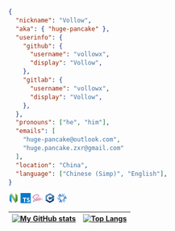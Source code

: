 ```json
{
  "nickname": "Vollow",
  "aka": { "huge-pancake" },
  "userinfo": {
    "github": {
      "username": "vollowx",
      "display": "Vollow",
    },
    "gitlab": {
      "username": "vollowx",
      "display": "Vollow",
    },
  },
  "pronouns": ["he", "him"],
  "emails": [
    "huge-pancake@outlook.com",
    "huge.pancake.zxr@gmail.com"
  ],
  "location": "China",
  "language": ["Chinese (Simp)", "English"],
}
```

<code><img height="20" alt="neovim" src="https://raw.githubusercontent.com/github/explore/26674e638508ac4a4e113ee32d6755ebfa000569/topics/neovim/neovim.png"></code>
<code><img height="20" alt="typescript" src="https://raw.githubusercontent.com/github/explore/80688e429a7d4ef2fca1e82350fe8e3517d3494d/topics/typescript/typescript.png"></code>
<code><img height="20" alt="scss" src="https://raw.githubusercontent.com/github/explore/80688e429a7d4ef2fca1e82350fe8e3517d3494d/topics/sass/sass.png"></code>
<code><img height="20" alt="c++" src="https://raw.githubusercontent.com/github/explore/180320cffc25f4ed1bbdfd33d4db3a66eeeeb358/topics/cpp/cpp.png"></code>
<code><img height="20" alt="nix" src="https://raw.githubusercontent.com/github/explore/321fcda5aea097657efeed8566610d1c0937a3bb/topics/nix/nix.png"></code>

| [![My GitHub stats](https://github-readme-stats.vercel.app/api?username=vollowx&show_icons=true&theme=dark)](https://github.com/anuraghazra/github-readme-stats) | [![Top Langs](https://github-readme-stats.vercel.app/api/top-langs/?username=vollowx&layout=compact&theme=dark)](https://github.com/anuraghazra/github-readme-stats) |
|---|---|
